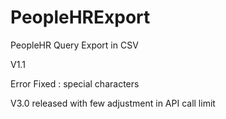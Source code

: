 # PeopleHRExport
PeopleHR Query Export in CSV


V1.1

Error Fixed : special characters 

V3.0 released with few adjustment in API call limit